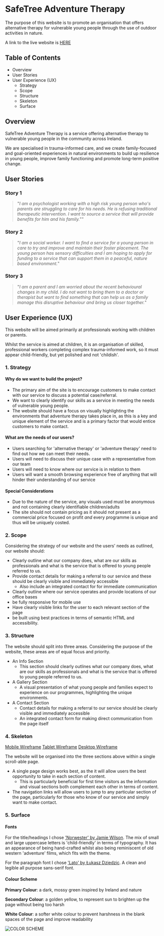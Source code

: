 # SafeTree Adventure Therapy
The purpose of this website is to promote an organisation that offers alternative therapy for vulnerable young people through the use of outdoor activities in nature. 

A link to the live website is [HERE](https://cjcon90.github.io/safetree/)

## Table of Contents
- Overview
- User Stories
- User Experience (UX)
  - Strategy
  - Scope
  - Structure
  - Skeleton
  - Surface

## Overview

SafeTree Adventure Therapy is a service offering alternative therapy to vulnerable young people in the community across Ireland.

We are specialised in trauma-informed care, and we create family-focused and goal-oriented experiences in natural environments to build up resilience in young people, improve family functioning and promote long-term positive change.

## User Stories

### Story 1
>"*I am a psychologist working with a high risk young person who's parents are struggling to care for his needs. He is refusing traditional therapeutic intervention. I want to source a service that will provide benefits for him and his family.*""
### Story 2
>"*I am a  social worker. I want to find a service for a young person in care to try and improve and maintain their foster placement. The young person has sensory difficulties and I am hoping to apply for funding to a service that can support them in a peaceful, nature based environment.*" 
### Story 3
>"*I am a parent and I am worried about the recent behavioural changes in my child. I do not want to bring them to a doctor or therapist but want to find something that can help us as a family manage this disruptive behaviour and bring us closer together.*"

## User Experience (UX)

This website will be aimed primarily at professionals working with children or parents.

Whilst the service is aimed at children, it is an organisation of skilled, professional workers completing complex trauma-informed work, so it must appear child-friendly, but yet polished and not 'childish'.

### 1. Strategy

#### Why do we want to build the project?

- The primary aim of the site is to encourage customers to make contact with our service to discuss a potential case/referral.
- We want to clearly identify our skills as a service in meeting the needs of vulnerable young people.
- The website should have a focus on visually highlighting the environments that adventure therapy takes place in, as this is a key and unique element of the service and is a primary factor that would entice customers to make contact.

#### What are the needs of our users?

- Users searching for 'alternative therapy' or 'adventure therapy' need to find out how we can meet their needs.
- Users will need to discuss their unique case with a representative from our team
- Users will need to know where our service is in relation to them
- Users will want a smooth browsing experience free of anything that will hinder their understanding of our service

#### Special Considerations
- Due to the nature of the  service, any visuals used must be anonymous and not containing clearly identifiable children/adults
- The site should not contain pricing as it should not present as a commercial price focused on profit *and* every programme is unique and thus will be uniquely costed.

### 2. Scope

Considering the strategy of our website and the users' needs as outlined, our website should:
- Clearly outline what our company does, what are our skills as professionals and what is the service that is offered to young people referred to us.
- Provide contact details for making a referral to our service and these should be clearly visible and immediately accessible
	- Also include an integrated contact for for immediate communication
- Clearly outline where our service operates and provide locations of our office bases  
- be fully responsive for mobile use
- Have clearly visible links for the user to each relevant section of the page
- be built using best practices in terms of semantic HTML and accessibility.


### 3. Structure
The website should split into three areas. Considering the purpose of the website, these  areas are of equal focus and priority.
- An Info Section
	- This section should clearly outlines what our company does, what are our skills as professionals and what is the service that is offered to young people referred to us.
- A Gallery Section
	-  A visual presentation of what young people and families expect to experience on our programmes, highlighting the unique environments.
- A Contact Section
	-  Contact details for making a referral to our service should be clearly visible and immediately accessible
	- An integrated contact form for making direct communication from the page itself

### 4. Skeleton

[Mobile Wireframe](https://wireframe.cc/pro/pp/9b32089f7389693#4eskckkd)
[Tablet Wireframe](https://wireframe.cc/pro/pp/9b32089f7389693#s1exq272)
[Desktop Wireframe](https://wireframe.cc/pro/pp/9b32089f7389693#pvh1r37l)

The website will be organised into the three sections above within a single scroll-able page.
- A single page design works best, as the it will allow users the best opportunity to take in  each section of content.
	- This is particularly beneficial for first time visitors as the information and visual sections both complement each other in terms of content.
- The navigation links will allow users to jump to any particular section of the page, particularly for those who know of our service and simply want to make contact.

### 5. Surface

#### Fonts

For the title/headings I chose ['Norwester' by Jamie Wilson](https://www.fontsquirrel.com/fonts/norwester). The mix of small and large uppercase letters is 'child-friendly' in terms of typography. It has an appearance of being hand-crafted whilst also being reminiscent of old western 'adventure' films, which fits with the theme.

For the paragraph font I chose ['Lato' by  Łukasz Dziedzic](https://fonts.google.com/specimen/Lato). A clean and legible all purpose sans-serif font.

#### Colour Scheme

**Primary Colour**: a dark, mossy green inspired by Ireland and nature

**Secondary Colour**: a golden yellow, to represent sun to brighten up the page without being too harsh

**White Colour**: a softer white colour to prevent harshness in the blank spaces of the page and improve readability

![COLOR SCHEME](https://i.imgur.com/OgeRgeV.png)






